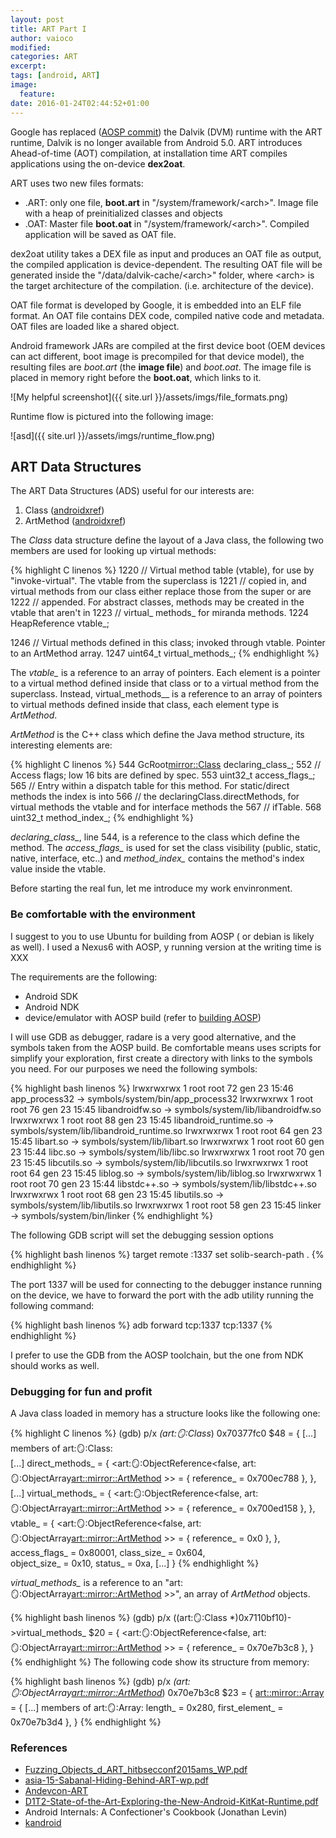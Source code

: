 ```yaml
---
layout: post
title: ART Part I
author: vaioco
modified:
categories: ART
excerpt:
tags: [android, ART]
image:
  feature:
date: 2016-01-24T02:44:52+01:00
---
```


Google has replaced ([AOSP commit](https://android-review.googlesource.com/#/c/98553/)) the Dalvik (DVM) runtime  with the ART runtime, Dalvik is no longer available from Android 5.0.
ART introduces Ahead-of-time (AOT) compilation, at installation time ART compiles applications using the on-device **dex2oat**. 

ART uses two new files formats:

+ .ART: only one file, **boot.art** in "/system/framework/\<arch>". Image file with a heap of preinitialized classes and objects
+ .OAT: Master file **boot.oat** in "/system/framework/\<arch>". Compiled application will be saved as OAT file.

dex2oat utility takes a DEX file as input and produces an OAT file as output, the compiled application is device-dependent. The resulting OAT file will be generated inside the "/data/dalvik-cache/\<arch>" folder, where \<arch> is the target architecture of the compilation. (i.e. architecture of the device). 

OAT file format is developed by Google, it is embedded into an ELF file format. An OAT file contains DEX code, compiled native code and metadata. OAT files are loaded like a shared object.

Android framework JARs are compiled at the first device boot (OEM devices can act different, boot image is precompiled for that device model), the resulting files are _boot.art_ (the **image file**) and _boot.oat_.
The image file is placed in memory right before the **boot.oat**, which links to it.

![My helpful screenshot]({{ site.url }}/assets/imgs/file_formats.png)

Runtime flow is pictured into the following image:

![asd]({{ site.url }}/assets/imgs/runtime_flow.png)

## ART Data Structures
The ART Data Structures (ADS) useful for our interests are:

1. Class ([androidxref](http://androidxref.com/6.0.1_r10/xref/art/runtime/mirror/class.h))
2. ArtMethod ([androidxref](http://androidxref.com/6.0.1_r10/xref/art/runtime/art_method.h))

The _Class_ data structure define the layout of a Java class, the following two members are used for looking up virtual methods:

{% highlight C linenos %}
1220  // Virtual method table (vtable), for use by "invoke-virtual".  The vtable from the superclass is
1221  // copied in, and virtual methods from our class either replace those from the super or are
1222  // appended. For abstract classes, methods may be created in the vtable that aren't in
1223  // virtual_ methods_ for miranda methods.
1224  HeapReference<PointerArray> vtable_;

1246  // Virtual methods defined in this class; invoked through vtable. Pointer to an ArtMethod array.
1247  uint64_t virtual_methods_;
{% endhighlight %}

The _vtable\__ is a reference to an array of pointers. Each element is a pointer to a virtual method defined inside that class or to a virtual method from the superclass. Instead, virtual_methods\__ is a reference to an array of pointers to virtual methods defined inside that class, each element type is _ArtMethod_.

_ArtMethod_ is the C++ class which define the Java method structure, its interesting elements are: 

{% highlight C linenos %}
544  GcRoot<mirror::Class> declaring_class_;
552  // Access flags; low 16 bits are defined by spec.
553  uint32_t access_flags_;
565  // Entry within a dispatch table for this method. For static/direct methods the index is into
566  // the declaringClass.directMethods, for virtual methods the vtable and for interface methods the
567  // ifTable.
568  uint32_t method_index_;
{% endhighlight %}

_declaring\_class\__, line 544, is a reference to the class which define the method. The _access\_flags\__ is used for set the class visibility (public, static, native, interface, etc..) and _method\_index\__ contains the method's index value inside the vtable.

Before starting the real fun, let me introduce my work envinronment.

### Be comfortable with the environment ###

I suggest to you to use Ubuntu for building from AOSP ( or debian is likely as well). I used a Nexus6 with AOSP, y running version at the writing time is XXX

The requirements are the following:

* Android SDK
* Android NDK
* device/emulator with AOSP build (refer to [building AOSP](https://source.android.com/source/initializing.html))

I will use GDB as debugger, radare is a very good alternative, and the symbols taken from the AOSP build.
Be comfortable means uses scripts for simplify your exploration, first create a directory with links to the symbols you need. For our purposes we need the following symbols:

{% highlight bash linenos %}
lrwxrwxrwx 1 root root   72 gen 23 15:46 app_process32 -> symbols/system/bin/app_process32
lrwxrwxrwx 1 root root   76 gen 23 15:45 libandroidfw.so -> symbols/system/lib/libandroidfw.so
lrwxrwxrwx 1 root root   88 gen 23 15:45 libandroid_runtime.so -> symbols/system/lib/libandroid_runtime.so
lrwxrwxrwx 1 root root   64 gen 23 15:45 libart.so -> symbols/system/lib/libart.so
lrwxrwxrwx 1 root root   60 gen 23 15:44 libc.so -> symbols/system/lib/libc.so
lrwxrwxrwx 1 root root   70 gen 23 15:45 libcutils.so -> symbols/system/lib/libcutils.so
lrwxrwxrwx 1 root root   64 gen 23 15:45 liblog.so -> symbols/system/lib/liblog.so
lrwxrwxrwx 1 root root   70 gen 23 15:44 libstdc++.so -> symbols/system/lib/libstdc++.so
lrwxrwxrwx 1 root root   68 gen 23 15:45 libutils.so -> symbols/system/lib/libutils.so
lrwxrwxrwx 1 root root   58 gen 23 15:45 linker -> symbols/system/bin/linker
{% endhighlight %}

The following GDB script will set the debugging session options

{% highlight bash linenos %}
target remote :1337
set solib-search-path .
{% endhighlight %}

The port 1337 will be used for connecting to the debugger instance running on the device, we have to forward the port with the adb utility running the following command:

{% highlight bash linenos %}
adb forward tcp:1337 tcp:1337
{% endhighlight %}

I prefer to use the GDB from the AOSP toolchain, but the one from NDK should works as well.

### Debugging for fun and profit ###

A Java class loaded in memory has a structure looks like the following one:

{% highlight C linenos %}
(gdb) p/x *(art::mirror::Class*) 0x70377fc0
$48 = {
	[...]
  members of art::mirror::Class:  
  [...]
  direct_methods_ = {
    <art::mirror::ObjectReference<false, art::mirror::ObjectArray<art::mirror::ArtMethod> >> = {
      reference_ = 0x700ec788
    }, <No data fields>}, 
  [...]
  virtual_methods_ = {
    <art::mirror::ObjectReference<false, art::mirror::ObjectArray<art::mirror::ArtMethod> >> = {
      reference_ = 0x700ed158
    }, <No data fields>}, 
  vtable_ = {
    <art::mirror::ObjectReference<false, art::mirror::ObjectArray<art::mirror::ArtMethod> >> = {
      reference_ = 0x0
    }, <No data fields>},   
  access_flags_ = 0x80001, 
  class_size_ = 0x604,  
  object_size_ = 0x10, 
  status_ = 0xa, 
  [...]
}
{% endhighlight %}

_virtual\_methods\__ is a reference to an "art::mirror::ObjectArray<art::mirror::ArtMethod> >>", an array of _ArtMethod_ objects. 

{% highlight bash linenos %}
(gdb) p/x ((art::mirror::Class *)0x7110bf10)->virtual_methods_
$20 = {
  <art::mirror::ObjectReference<false, art::mirror::ObjectArray<art::mirror::ArtMethod> >> = {
    reference_ = 0x70e7b3c8
  }, <No data fields>}
{% endhighlight %}
The following code show its structure from memory:

{% highlight bash linenos %}
(gdb) p/x *(art::mirror::ObjectArray<art::mirror::ArtMethod>*) 0x70e7b3c8
$23 = {
  <art::mirror::Array> = {
	[...]
    members of art::mirror::Array: 
    length_ = 0x280, 
    first_element_ = 0x70e7b3d4
  }, <No data fields>}
{% endhighlight %}


### References ###

* [Fuzzing_Objects_d_ART_hitbsecconf2015ams_WP.pdf](http://census-labs.com/media/Fuzzing_Objects_d_ART_hitbsecconf2015ams_WP.pdf)
* [asia-15-Sabanal-Hiding-Behind-ART-wp.pdf](https://www.blackhat.com/docs/asia-15/materials/asia-15-Sabanal-Hiding-Behind-ART-wp.pdf)
* [Andevcon-ART](http://newandroidbook.com/files/Andevcon-ART.pdf)
* [D1T2-State-of-the-Art-Exploring-the-New-Android-KitKat-Runtime.pdf](https://conference.hitb.org/hitbsecconf2014ams/materials/D1T2-State-of-the-Art-Exploring-the-New-Android-KitKat-Runtime.pdf)
* Android Internals: A Confectioner's Cookbook (Jonathan Levin)
* [kandroid](ttp://www.kandroid.org/board/data/board/conference/file_in_body/1/14th_kandroid_minmax_v11.pdf)